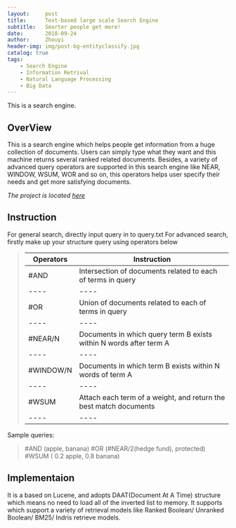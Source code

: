 ```yaml
---
layout:     post
title:      Text-based large scale Search Engine 
subtitle:   Smarter people get more!
date:       2018-09-24
author:     Zhouyi
header-img: img/post-bg-entityclassify.jpg
catalog: true
tags:
    - Search Engine
    - Information Retrival
    - Natural Language Processing
    - Big Data
---
```


This is a search engine.

## OverView

This is a search engine which helps people get information from a huge collection of documents. Users can simply type what they want and this machine returns several ranked related documents. Besides, a variety of advanced query operators are supported in this search engine like NEAR, WINDOW, WSUM, WOR and so on, this operators helps user specify their needs and get more satisfying documents.
 
*The project is located [here](https://github.com/Zhouyiy/Search-Engine.git)*

## Instruction

For general search, directly input query in to query.txt
For advanced search, firstly make up your structure query using operators below

> | Operators| Instruction|
> | ---- |----|
> | #AND  | Intersection of documents related to each of terms in query  |
> | ---- |----|
> | #OR   | Union of documents related to each of terms in query|
> | ---- |----|
> | #NEAR/N| Documents in which query term B exists within N words after term A|
> | ---- |----|
> | #WINDOW/N| Documents in which term B exists within N words of term A|
> | ---- |----|
> | #WSUM | Attach each term of a weight, and return the best match documents|
> | ---- |----|

Sample queries:
> \#AND (apple, banana)
> \#OR (#NEAR/2(hedge fund), protected)
> \#WSUM ( 0.2 apple, 0.8 banana)

## Implementaion 

It is a based on Lucene, and adopts DAAT(Document At A Time) structure which means no need to load all of the inverted list to memory. It supports which support a variety of retrieval models like Ranked Boolean/ Unranked Boolean/ BM25/ Indris retrieve models.

